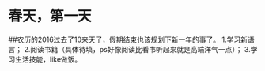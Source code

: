 # 春天，第一天
##农历的2016过去了10来天了，假期结束也该规划下新一年的事了。
1.学习新语言；
2.阅读书籍（具体待填，ps好像阅读比看书听起来就是高端洋气一点）；
3.学习生活技能，like做饭。



